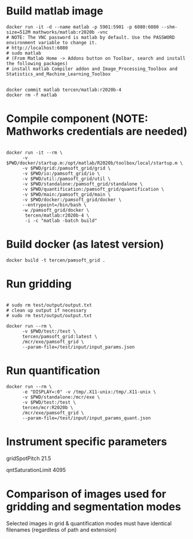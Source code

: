 # Build matlab image

```shell
docker run -it -d --name matlab -p 5901:5901 -p 6080:6080 --shm-size=512M mathworks/matlab:r2020b -vnc
# NOTE: The VNC password is matlab by default. Use the PASSWORD environment variable to change it.
# http://localhost:6080
# sudo matlab
# (From Matlab Home -> Addons button on Toolbar, search and install the following packages)
# install matlab Compiler addon and Image_Processing_Toolbox and Statistics_and_Machine_Learning_Toolbox


docker commit matlab tercen/matlab:r2020b-4
docker rm -f matlab
```

# Compile component (NOTE: Mathworks credentials are needed)

```shell
 
docker run -it --rm \
      -v $PWD/docker/startup.m:/opt/matlab/R2020b/toolbox/local/startup.m \
      -v $PWD/grid:/pamsoft_grid/grid \
      -v $PWD/io:/pamsoft_grid/io \
      -v $PWD/util:/pamsoft_grid/util \
      -v $PWD/standalone:/pamsoft_grid/standalone \
      -v $PWD/quantification:/pamsoft_grid/quantification \
      -v $PWD/main:/pamsoft_grid/main \
      -v $PWD/docker:/pamsoft_grid/docker \
      --entrypoint=/bin/bash \
      -w /pamsoft_grid/docker \
       tercen/matlab:r2020b-4 \
       -i -c "matlab -batch build"
```       
# Build docker (as latest version)

```shell
docker build -t tercen/pamsoft_grid .
``` 

# Run gridding

```shell

# sudo rm test/output/output.txt
# clean up output if necessary
# sudo rm test/output/output.txt 
 
docker run --rm \
      -v $PWD/test:/test \
      tercen/pamsoft_grid:latest \
      /mcr/exe/pamsoft_grid \
      --param-file=/test/input/input_params.json
```           
# Run quantification

```shell
docker run --rm \
      -e "DISPLAY=:0" -v /tmp/.X11-unix:/tmp/.X11-unix \
      -v $PWD/standalone:/mcr/exe \
      -v $PWD/test:/test \
      tercen/mcr:R2020b \
      /mcr/exe/pamsoft_grid \
      --param-file=/test/input/input_params_quant.json
```

# Instrument specific parameters

gridSpotPitch   21.5

qntSaturationLimit   4095

# Comparison of images used for gridding and segmentation modes

Selected images in grid & quantification modes must have identical filenames (regardless of path and extension)

